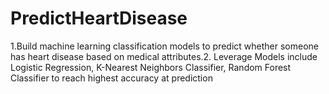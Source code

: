 # PredictHeartDisease
1.Build machine learning classification models to predict whether someone has heart disease based on medical attributes.2. Leverage Models include Logistic Regression, K-Nearest Neighbors Classifier, Random Forest Classifier to reach highest accuracy at prediction
